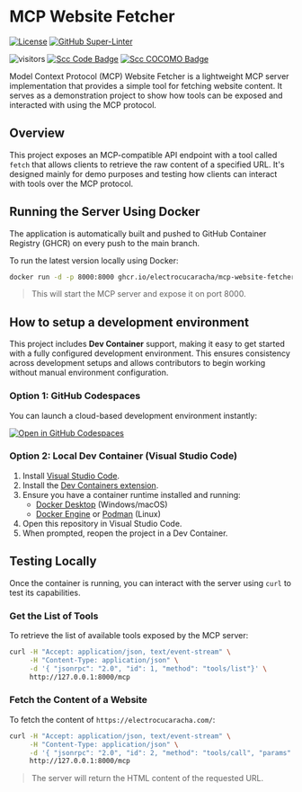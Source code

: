 # MCP Website Fetcher

<!-- markdown-link-check-disable-next-line -->

[![License](https://img.shields.io/badge/License-Apache%202.0-blue.svg)](https://opensource.org/licenses/Apache-2.0)
[![GitHub Super-Linter](https://github.com/electrocucaracha/mcp-website-fetcher/workflows/Lint%20Code%20Base/badge.svg)](https://github.com/marketplace/actions/super-linter)

<!-- markdown-link-check-disable-next-line -->

![visitors](https://visitor-badge.laobi.icu/badge?page_id=electrocucaracha.mcp-website-fetcher)
[![Scc Code Badge](https://sloc.xyz/github/electrocucaracha/mcp-website-fetcher?category=code)](https://github.com/boyter/scc/)
[![Scc COCOMO Badge](https://sloc.xyz/github/electrocucaracha/mcp-website-fetcher?category=cocomo)](https://github.com/boyter/scc/)

Model Context Protocol (MCP) Website Fetcher is a lightweight MCP server implementation that provides a simple tool for fetching website content.
It serves as a demonstration project to show how tools can be exposed and interacted with using the MCP protocol.

## Overview

This project exposes an MCP-compatible API endpoint with a tool called `fetch` that allows clients to retrieve the raw content of a specified URL.
It's designed mainly for demo purposes and testing how clients can interact with tools over the MCP protocol.

## Running the Server Using Docker

The application is automatically built and pushed to GitHub Container Registry (GHCR) on every push to the main branch.

To run the latest version locally using Docker:

```bash
docker run -d -p 8000:8000 ghcr.io/electrocucaracha/mcp-website-fetcher:main
```

> This will start the MCP server and expose it on port 8000.

## How to setup a development environment

This project includes **Dev Container** support, making it easy to get started with a fully configured development environment. This ensures consistency across development setups and allows contributors to begin working without manual environment configuration.

### Option 1: GitHub Codespaces

You can launch a cloud-based development environment instantly:

[![Open in GitHub Codespaces](https://github.com/codespaces/badge.svg)](https://github.com/codespaces/new?repo=electrocucaracha/mcp-website-fetcher)

### Option 2: Local Dev Container (Visual Studio Code)

1. Install [Visual Studio Code](https://code.visualstudio.com/).
1. Install the [Dev Containers extension](https://marketplace.visualstudio.com/items?itemName=ms-vscode-remote.remote-containers).
1. Ensure you have a container runtime installed and running:
   - [Docker Desktop](https://www.docker.com/products/docker-desktop/) (Windows/macOS)
   - [Docker Engine](https://docs.docker.com/engine/install/) or [Podman](https://podman.io/) (Linux)
1. Open this repository in Visual Studio Code.
1. When prompted, reopen the project in a Dev Container.

## Testing Locally

Once the container is running, you can interact with the server using `curl` to test its capabilities.

### Get the List of Tools

To retrieve the list of available tools exposed by the MCP server:

```bash
curl -H "Accept: application/json, text/event-stream" \
     -H "Content-Type: application/json" \
     -d '{ "jsonrpc": "2.0", "id": 1, "method": "tools/list"}' \
     http://127.0.0.1:8000/mcp
```

### Fetch the Content of a Website

To fetch the content of `https://electrocucaracha.com/`:

```bash
curl -H "Accept: application/json, text/event-stream" \
     -H "Content-Type: application/json" \
     -d '{ "jsonrpc": "2.0", "id": 2, "method": "tools/call", "params": { "name": "fetch", "arguments": { "url": "https://electrocucaracha.com/" }}}' \
     http://127.0.0.1:8000/mcp
```

> The server will return the HTML content of the requested URL.
